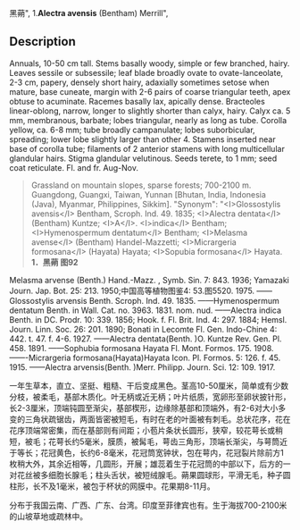 黑蒴",
1.**Alectra avensis** (Bentham) Merrill",

## Description
Annuals, 10-50 cm tall. Stems basally woody, simple or few branched, hairy. Leaves sessile or subsessile; leaf blade broadly ovate to ovate-lanceolate, 2-3 cm, papery, densely short hairy, adaxially sometimes setose when mature, base cuneate, margin with 2-6 pairs of coarse triangular teeth, apex obtuse to acuminate. Racemes basally lax, apically dense. Bracteoles linear-oblong, narrow, longer to slightly shorter than calyx, hairy. Calyx ca. 5 mm, membranous, barbate; lobes triangular, nearly as long as tube. Corolla yellow, ca. 6-8 mm; tube broadly campanulate; lobes suborbicular, spreading; lower lobe slightly larger than other 4. Stamens inserted near base of corolla tube; filaments of 2 anterior stamens with long multicellular glandular hairs. Stigma glandular velutinous. Seeds terete, to 1 mm; seed coat reticulate. Fl. and fr. Aug-Nov.

> Grassland on mountain slopes, sparse forests; 700-2100 m. Guangdong, Guangxi, Taiwan, Yunnan [Bhutan, India, Indonesia (Java), Myanmar, Philippines, Sikkim].
  "Synonym": "&lt;I&gt;Glossostylis avensis&lt;/I&gt; Bentham, Scroph. Ind. 49. 1835; &lt;I&gt;Alectra dentata&lt;/I&gt; (Bentham) Kuntze; &lt;I&gt;A&lt;/I&gt;. &lt;I&gt;indica&lt;/I&gt; Bentham; &lt;I&gt;Hymenospermum dentatum&lt;/I&gt; Bentham; &lt;I&gt;Melasma avense&lt;/I&gt; (Bentham) Handel-Mazzetti; &lt;I&gt;Micrargeria formosana&lt;/I&gt; (Hayata) Hayata; &lt;I&gt;Sopubia formosana&lt;/I&gt; Hayata.
**1．黑蒴 图92**

Melasma arvense (Benth.) Hand.-Mazz. , Symb. Sin. 7: 843. 1936; Yamazaki Journ. Jap. Bot. 25: 213. 1950;中国高等植物图鉴4: 53.图5520. 1975. ——Glossostylis arvensis Benth. Scroph. Ind. 49. 1835. ——Hymenospermum dentatum Benth. in Wall. Cat. no. 3963. 1831. nom. nud. ——Alectra indica Benth. in DC. Prodr. 10: 339. 1856; Hook. f. Fl. Brit. Ind. 4: 297. 1884; Hemsl. Journ. Linn. Soc. 26: 201. 1890; Bonati in Lecomte Fl. Gen. Indo-Chine 4: 442. t. 47. f. 4-6. 1927. ——Alectra dentata(Benth. )O. Kuntze Rev. Gen. Pl. 458. 1891. ——Sophubia formosana Hayata Fl. Mont. Formos. 175. 1908.——-Micrargeria formosana(Hayata)Hayata Icon. Pl. Formos. 5: 126. f. 45. 1915. ——Alectra arvensis(Benth. )Merr. Philipp. Journ. Sci. 12: 109. 1917.

一年生草本，直立、坚挺、粗糙、干后变成黑色。茎高10-50厘米，简单或有少数分枝，被柔毛，基部木质化。叶无柄或近无柄；叶片纸质，宽卵形至卵状披针形，长2-3厘米，顶端钝圆至渐尖，基部楔形，边缘除基部和顶端外，有2-6对大小多变的三角状疏锯齿，两面皆密被短毛，有时在老的叶面被有刺毛。总状花序，花在花序顶端常密集，而在基部则有间距；小苞片条状长圆形，狭窄，较花萼长或稍短，被毛；花萼长约5毫米，膜质，被髯毛，萼齿三角形，顶端长渐尖，与萼筒近于等长；花冠黄色，长约6-8毫米，花冠筒宽钟状，包在萼内，花冠裂片除前方1枚稍大外，其余近相等，几圆形，开展；雄蕊着生于花冠筒的中部以下，后方的一对花丝被多细胞长腺毛；柱头舌状，被短绒腺毛。蒴果圆球形，平滑无毛，种子圆柱形，长不及1毫米，被包于杯状的网膜中。花果期8-11月。

分布于我国云南、广西、广东、台湾。印度至菲律宾也有。生于海拔700-2100米的山坡草地或疏林中。
